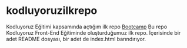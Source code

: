 # kodluyoruzilkrepo
Kodluyoruz Eğitimi kapsamında açtığım ilk repo
[Bootcamp](https://github.com/baranoden/kodluyoruzilkrepo/blob/main/images/screenshot.jpg?raw=true)
    Bu repo Kodluyoruz Front-End Eğitiminde oluşturduğumuz ilk repo. İçerisinde bir adet README dosyası, bir adet de index.html barındırıyor.

